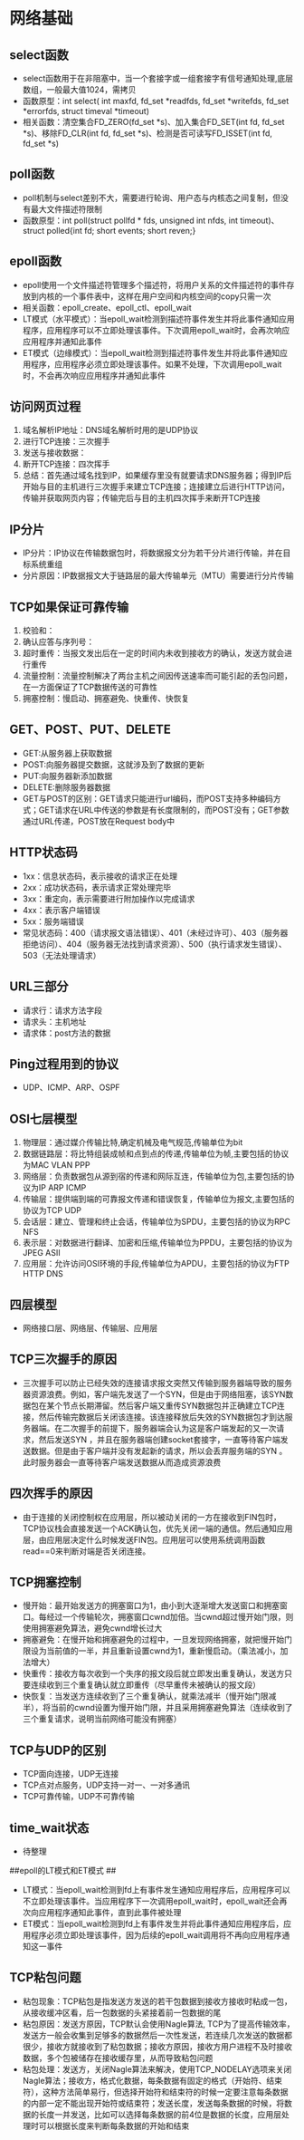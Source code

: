 # 网络基础 #
## select函数 ##
- select函数用于在非阻塞中，当一个套接字或一组套接字有信号通知处理,底层数组，一般最大值1024，需拷贝
- 函数原型：int select( int maxfd, fd_set *readfds, fd_set *writefds, fd_set *errorfds, struct timeval *timeout)
- 相关函数：清空集合FD_ZERO(fd_set *s)、加入集合FD_SET(int fd, fd_set *s)、移除FD_CLR(int fd, fd_set *s)、检测是否可读写FD_ISSET(int fd, fd_set *s)

## poll函数 ##
- poll机制与select差别不大，需要进行轮询、用户态与内核态之间复制，但没有最大文件描述符限制
- 函数原型：int poll(struct pollfd * fds, unsigned int nfds, int timeout)、struct polled{int fd; short events; short reven;}

## epoll函数 ##
- epoll使用一个文件描述符管理多个描述符，将用户关系的文件描述符的事件存放到内核的一个事件表中，这样在用户空间和内核空间的copy只需一次
- 相关函数：epoll_create、epoll_ctl、epoll_wait
- LT模式（水平模式）：当epoll_wait检测到描述符事件发生并将此事件通知应用程序，应用程序可以不立即处理该事件。下次调用epoll_wait时，会再次响应应用程序并通知此事件
- ET模式（边缘模式）：当epoll_wait检测到描述符事件发生并将此事件通知应用程序，应用程序必须立即处理该事件。如果不处理，下次调用epoll_wait时，不会再次响应应用程序并通知此事件

## 访问网页过程 ##
1. 域名解析IP地址：DNS域名解析时用的是UDP协议
2. 进行TCP连接：三次握手
3. 发送与接收数据：
4. 断开TCP连接：四次挥手
5. 总结：首先通过域名找到IP，如果缓存里没有就要请求DNS服务器；得到IP后开始与目的主机进行三次握手来建立TCP连接；连接建立后进行HTTP访问，传输并获取网页内容；传输完后与目的主机四次挥手来断开TCP连接

## IP分片 ##
- IP分片：IP协议在传输数据包时，将数据报文分为若干分片进行传输，并在目标系统重组
- 分片原因：IP数据报文大于链路层的最大传输单元（MTU）需要进行分片传输

## TCP如果保证可靠传输 ##
1. 校验和：
2. 确认应答与序列号：
3. 超时重传：当报文发出后在一定的时间内未收到接收方的确认，发送方就会进行重传
4. 流量控制：流量控制解决了两台主机之间因传送速率而可能引起的丢包问题，在一方面保证了TCP数据传送的可靠性
5. 拥塞控制：慢启动、拥塞避免、快重传、快恢复

## GET、POST、PUT、DELETE ##
- GET:从服务器上获取数据
- POST:向服务器提交数据，这就涉及到了数据的更新
- PUT:向服务器新添加数据
- DELETE:删除服务器数据
- GET与POST的区别：GET请求只能进行url编码，而POST支持多种编码方式；GET请求在URL中传送的参数是有长度限制的，而POST没有；GET参数通过URL传递，POST放在Request body中

## HTTP状态码 ##
- 1xx：信息状态码，表示接收的请求正在处理
- 2xx：成功状态码，表示请求正常处理完毕
- 3xx：重定向，表示需要进行附加操作以完成请求
- 4xx：表示客户端错误
- 5xx：服务端错误
- 常见状态码：400（请求报文语法错误）、401（未经过许可）、403（服务器拒绝访问）、404（服务器无法找到请求资源）、500（执行请求发生错误）、503（无法处理请求）

## URL三部分 ##
- 请求行：请求方法字段
- 请求头：主机地址
- 请求体：post方法的数据

## Ping过程用到的协议 ##
- UDP、ICMP、ARP、OSPF

## OSI七层模型 ##
1. 物理层：通过媒介传输比特,确定机械及电气规范,传输单位为bit
2. 数据链路层：将比特组装成帧和点到点的传递,传输单位为帧,主要包括的协议为MAC VLAN PPP
3. 网络层：负责数据包从源到宿的传递和网际互连，传输单位为包,主要包括的协议为IP ARP ICMP
4. 传输层：提供端到端的可靠报文传递和错误恢复，传输单位为报文,主要包括的协议为TCP UDP
5. 会话层：建立、管理和终止会话，传输单位为SPDU，主要包括的协议为RPC NFS
6. 表示层：对数据进行翻译、加密和压缩,传输单位为PPDU，主要包括的协议为JPEG ASII
7. 应用层：允许访问OSI环境的手段,传输单位为APDU，主要包括的协议为FTP HTTP DNS

## 四层模型 ##
- 网络接口层、网络层、传输层、应用层

## TCP三次握手的原因 ##
- 三次握手可以防止已经失效的连接请求报文突然又传输到服务器端导致的服务器资源浪费。例如，客户端先发送了一个SYN，但是由于网络阻塞，该SYN数据包在某个节点长期滞留。然后客户端又重传SYN数据包并正确建立TCP连接，然后传输完数据后关闭该连接。该连接释放后失效的SYN数据包才到达服务器端。在二次握手的前提下，服务器端会认为这是客户端发起的又一次请求，然后发送SYN ，并且在服务器端创建socket套接字，一直等待客户端发送数据。但是由于客户端并没有发起新的请求，所以会丢弃服务端的SYN 。此时服务器会一直等待客户端发送数据从而造成资源浪费

## 四次挥手的原因 ##
- 由于连接的关闭控制权在应用层，所以被动关闭的一方在接收到FIN包时，TCP协议栈会直接发送一个ACK确认包，优先关闭一端的通信。然后通知应用层，由应用层决定什么时候发送FIN包。应用层可以使用系统调用函数read==0来判断对端是否关闭连接。

## TCP拥塞控制 ##
- 慢开始：最开始发送方的拥塞窗口为1，由小到大逐渐增大发送窗口和拥塞窗口。每经过一个传输轮次，拥塞窗口cwnd加倍。当cwnd超过慢开始门限，则使用拥塞避免算法，避免cwnd增长过大
- 拥塞避免：在慢开始和拥塞避免的过程中，一旦发现网络拥塞，就把慢开始门限设为当前值的一半，并且重新设置cwnd为1，重新慢启动。（乘法减小，加法增大）
- 快重传：接收方每次收到一个失序的报文段后就立即发出重复确认，发送方只要连续收到三个重复确认就立即重传（尽早重传未被确认的报文段）
- 快恢复：当发送方连续收到了三个重复确认，就乘法减半（慢开始门限减半），将当前的cwnd设置为慢开始门限，并且采用拥塞避免算法（连续收到了三个重复请求，说明当前网络可能没有拥塞）

## TCP与UDP的区别 ##
- TCP面向连接，UDP无连接
- TCP点对点服务，UDP支持一对一、一对多通讯
- TCP可靠传输，UDP不可靠传输

## time_wait状态 ##
- 待整理

##epoll的LT模式和ET模式 ##
- LT模式：当epoll_wait检测到fd上有事件发生通知应用程序后，应用程序可以不立即处理该事件。当应用程序下一次调用epoll_wait时，epoll_wait还会再次向应用程序通知此事件，直到此事件被处理
- ET模式：当epoll_wait检测到fd上有事件发生并将此事件通知应用程序后，应用程序必须立即处理该事件，因为后续的epoll_wait调用将不再向应用程序通知这一事件

## TCP粘包问题 ##
- 粘包现象：TCP粘包是指发送方发送的若干包数据到接收方接收时粘成一包，从接收缓冲区看，后一包数据的头紧接着前一包数据的尾
- 粘包原因：发送方原因，TCP默认会使用Nagle算法, TCP为了提高传输效率，发送方一般会收集到足够多的数据然后一次性发送，若连续几次发送的数据都很少，接收方就接收到了粘包数据；接收方原因，接收方用户进程不及时接收数据，多个包被储存在接收缓存里，从而导致粘包问题
- 粘包处理：发送方，关闭Nagle算法来解决，使用TCP_NODELAY选项来关闭Nagle算法；接收方，格式化数据，每条数据有固定的格式（开始符、结束符），这种方法简单易行，但选择开始符和结束符的时候一定要注意每条数据的内部一定不能出现开始符或结束符；发送长度，发送每条数据的时候，将数据的长度一并发送，比如可以选择每条数据的前4位是数据的长度，应用层处理时可以根据长度来判断每条数据的开始和结束